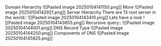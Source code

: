 Domain Hierarchy
![[Pasted image 20250104141150.png]]
More
![[Pasted image 20250104142921.png]]
Server Hierarchy
There are 13 root server in the world::
![[Pasted image 20250104143410.png]]
Lets have a look
![[Pasted image 20250104143855.png]]
Recursive query::
![[Pasted image 20250104144001.png]]
DNS Record Type
![[Pasted image 20250104144250.png]]
Components of DNS
![[Pasted image 20250104145825.png]]